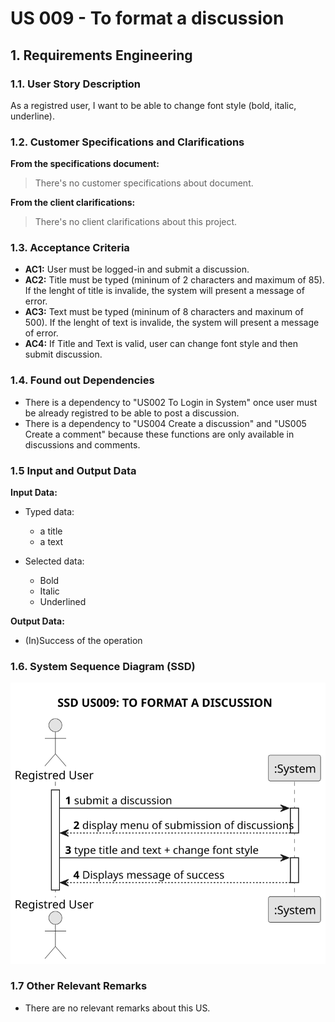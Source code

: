 # US 009 - To format a discussion

## 1. Requirements Engineering


### 1.1. User Story Description


As a registred user, I want to be able to change font style (bold, italic, underline).



### 1.2. Customer Specifications and Clarifications 


**From the specifications document:**

>	There's no customer specifications about document.


**From the client clarifications:**

> There's no client clarifications about this project.


### 1.3. Acceptance Criteria


* **AC1:** User must be logged-in and submit a discussion.
* **AC2:** Title must be typed (mininum of 2 characters and maximum of 85). If the lenght of title is invalide, the system will present a message of error.
* **AC3:** Text must be typed (mininum of 8 characters and maxinum of 500). If the lenght of text is invalide, the system will present a message of error.
* **AC4:** If Title and Text is valid, user can change font style and then submit discussion.


### 1.4. Found out Dependencies


* There is a dependency to "US002 To Login in System" once user must be already registred to be able to post a discussion.
* There is a dependency to "US004 Create a discussion" and "US005 Create a comment" because these functions are only available in discussions and comments.


### 1.5 Input and Output Data


**Input Data:**

* Typed data:
	* a title
	* a text
	
* Selected data:
	* Bold
	* Italic
	* Underlined


**Output Data:**

* (In)Success of the operation

### 1.6. System Sequence Diagram (SSD)



![System Sequence Diagram - Alternative One](svg/us009-system-sequence-diagram-alternative-one.svg)


### 1.7 Other Relevant Remarks

* There are no relevant remarks about this US.